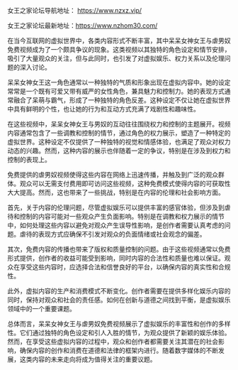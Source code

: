 女王之家论坛导航地址： https://www.nzxz.vip/

女王之家论坛最新地址：https://www.nzhom30.com/

在当今互联网的虚拟世界中，各类内容形式不断丰富，其中呆呆女神女王与虐男奴免费视频成为了一个颇具争议的现象。这类视频以其独特的角色设定和情节安排，吸引了大量观众的关注，但与此同时，也引发了对虚拟娱乐、权力关系以及伦理问题的深入讨论。

呆呆女神女王这一角色通常以一种独特的气质和形象出现在虚拟内容中。她的设定常常是一个既有可爱又带有威严的女性角色，兼具魅力和控制力。她的表现方式通常融合了呆萌与霸气，形成了一种独特的角色反差。这种设定不仅让她在虚拟世界中具有鲜明的个性，也让她的行为和互动方式充满了戏剧性和趣味性。

在这些视频中，呆呆女神女王与男奴的互动往往围绕权力和控制的主题展开。视频内容通常包含了一些调教和控制的情节，通过角色的权力展示，塑造了一种特定的虚拟世界。这种设定不仅提供了一种独特的视觉和情感体验，也满足了观众对权力动态的兴趣。然而，这种内容的展示也伴随着一定的争议，特别是在涉及到权力和控制的表现上。

免费提供的虐男奴视频使得这些内容在网络上迅速传播，并触及到广泛的观众群体。观众可以无需支付费用即可访问这些视频，这种免费模式使得内容的可获取性大大提高。然而，这也带来了一些挑战，特别是在内容的伦理和社会影响方面。

首先，关于内容的伦理问题，尽管虚拟娱乐可以提供丰富的感官体验，但涉及到虐待和控制的内容可能对一些观众产生负面影响。特别是在调教和权力展示的情节中，如何处理这些内容以避免对观众产生误导性影响，是创作者需要认真考虑的问题。虐待的表现方式应确保不引发对观众的负面情绪或社会观念的偏差。

其次，免费内容的传播也带来了版权和质量控制的问题。由于这些视频通常以免费形式提供，创作者的收益可能受到影响，同时内容的合法性和质量也难以保证。观众在享受这些内容时，应选择合法和信誉良好的平台，以确保内容的真实性和合规性。

此外，虚拟内容的生产和消费模式不断变化。创作者需要在提供多样化娱乐内容的同时，保持对观众和社会的责任感。如何在创新与道德之间找到平衡，是虚拟娱乐领域中的一个重要课题。

总体而言，呆呆女神女王与虐男奴免费视频展示了虚拟娱乐的丰富性和创作的多样性。它们通过独特的角色设定和引人入胜的情节，为观众提供了新颖的娱乐体验。然而，在享受这些虚拟内容的过程中，观众和创作者都需要关注其潜在的社会影响，确保内容的创作和消费在道德和法律的框架内进行。随着数字媒体的不断发展，这类内容的未来走向将成为值得关注的重要议题。
